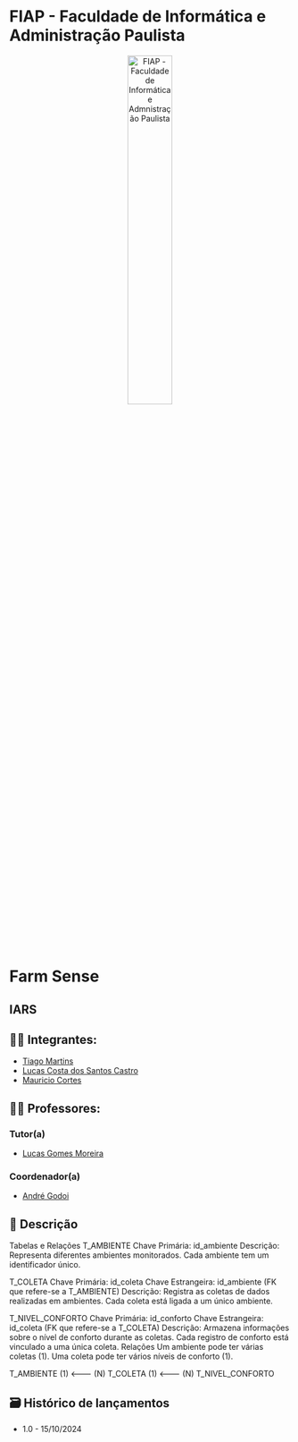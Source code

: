 # FIAP - Faculdade de Informática e Administração Paulista

<p align="center">
<a href= "https://www.fiap.com.br/"><img src="assets/logo-fiap.png" alt="FIAP - Faculdade de Informática e Admnistração Paulista" border="0" width=40% height=40%></a>
</p>

<br>

# Farm Sense

## IARS

## 👨‍🎓 Integrantes: 
- <a href="https://www.linkedin.com/company/inova-fusca">Tiago Martins</a>
- <a href="https://www.linkedin.com/in/lucas-castro-32263bb5 ">Lucas Costa dos Santos Castro</a>
- <a href="https://www.linkedin.com/in/mauricio-cortes-5488a61a9/">Mauricio Cortes</a> 

## 👩‍🏫 Professores:
### Tutor(a) 
- <a href="https://www.linkedin.com/in/lucas-gomes-moreira-15a8452a/">Lucas Gomes Moreira</a>
### Coordenador(a)
- <a href="https://www.linkedin.com/in/profandregodoi/">André Godoi</a>


## 📜 Descrição

Tabelas e Relações
T_AMBIENTE
Chave Primária: id_ambiente
Descrição: Representa diferentes ambientes monitorados. Cada ambiente tem um identificador único.
 
T_COLETA
Chave Primária: id_coleta
Chave Estrangeira: id_ambiente (FK que refere-se a T_AMBIENTE)
Descrição: Registra as coletas de dados realizadas em ambientes. Cada coleta está ligada a um único ambiente.
 
T_NIVEL_CONFORTO
Chave Primária: id_conforto
Chave Estrangeira: id_coleta (FK que refere-se a T_COLETA)
Descrição: Armazena informações sobre o nível de conforto durante as coletas. Cada registro de conforto está vinculado a uma única coleta.
Relações
Um ambiente pode ter várias coletas (1).
Uma coleta pode ter vários níveis de conforto (1).
 
T_AMBIENTE (1) <--- (N) T_COLETA (1) <--- (N) T_NIVEL_CONFORTO

## 🗃 Histórico de lançamentos

* 1.0 - 15/10/2024


